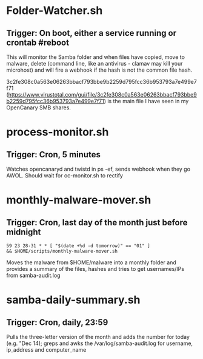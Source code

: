 # Folder-Watcher.sh
## Trigger: On boot, either a service running or crontab #reboot
This will monitor the Samba folder and when files have copied, move to malware, delete (command line, like an antivirus - clamav may kill your microhost) and will fire a webhook if the hash is not the common file hash.

3c2fe308c0a563e06263bbacf793bbe9b2259d795fcc36b953793a7e499e7f71 (https://www.virustotal.com/gui/file/3c2fe308c0a563e06263bbacf793bbe9b2259d795fcc36b953793a7e499e7f71) is the main file I have seen in my OpenCanary SMB shares.

# process-monitor.sh
## Trigger: Cron, 5 minutes
Watches opencanaryd and twistd in ps -ef, sends webhook when they go AWOL.  Should wait for oc-monitor.sh to rectify

# monthly-malware-mover.sh
## Trigger: Cron, last day of the month just before midnight
<code>59 23 28-31 * * [ "$(date +\%d -d tomorrow)" == "01" ] && $HOME/scripts/monthly-malware-mover.sh</code>

Moves the malware from $HOME/malware into a monthly folder and provides a summary of the files, hashes and tries to get usernames/IPs from samba-audit.log

# samba-daily-summary.sh
## Trigger: Cron, daily, 23:59 
Pulls the three-letter version of the month and adds the number for today (e.g. "Dec 14); greps and awks the /var/log/samba-audit.log for username, ip_address and computer_name
